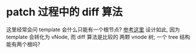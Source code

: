 # patch 过程中的 diff 算法
这里经常会问 template 会什么只能有一个根节点?
[参考这里](https://github.com/vuejs/vue/issues/7088)
设计如此, 因为template 会转化为 vNode, 而 diff 算法是比较的 两颗 vnode 树;
一个 tree 结构能有两个根吗?

## 